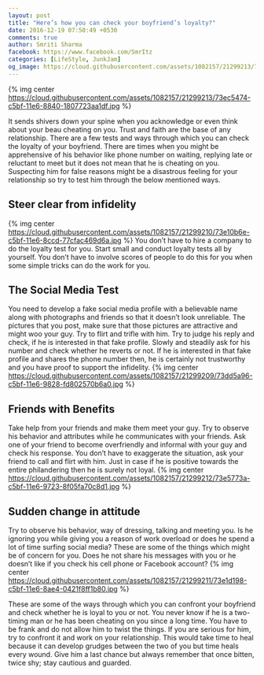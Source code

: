 ```yaml
---
layout: post
title: "Here’s how you can check your boyfriend’s loyalty?"
date: 2016-12-19 07:50:49 +0530
comments: true
author: Smriti Sharma
facebook: https://www.facebook.com/SmrItz
categories: [LifeStyle, JunkJam]
og_image: https://cloud.githubusercontent.com/assets/1082157/21299213/73ec5474-c5bf-11e6-8840-1807723aa1df.jpg
---
```

{% img center https://cloud.githubusercontent.com/assets/1082157/21299213/73ec5474-c5bf-11e6-8840-1807723aa1df.jpg %}
 
<!-- more -->

It sends shivers down your spine when you acknowledge or even think about your beau cheating on you. Trust and faith are the base of any relationship. There are a few tests and ways through which you can check the loyalty of your boyfriend. There are times when you might be apprehensive of his behavior like phone number on waiting, replying late or reluctant to meet but it does not mean that he is cheating on you. Suspecting him for false reasons might be a disastrous feeling for your relationship so try to test him through the below mentioned ways.
## Steer clear from infidelity
{% img center https://cloud.githubusercontent.com/assets/1082157/21299210/73e10b6e-c5bf-11e6-8ccd-77cfac469d6a.jpg %}
You don’t have to hire a company to do the loyalty test for you. Start small and conduct loyalty tests all by yourself. You don’t have to involve scores of people to do this for you when some simple tricks can do the work for you.

## The Social Media Test
You need to develop a fake social media profile with a believable name along with photographs and friends so that it doesn’t look unreliable. The pictures that you post, make sure that those pictures are attractive and might woo your guy. Try to flirt and trifle with him. Try to judge his reply and check, if he is interested in that fake profile. Slowly and steadily ask for his number and check whether he reverts or not. If he is interested in that fake profile and shares the phone number then, he is certainly not trustworthy and you have proof to support the infidelity.
{% img center https://cloud.githubusercontent.com/assets/1082157/21299209/73dd5a96-c5bf-11e6-9828-fd802570b6a0.jpg %}

## Friends with Benefits
Take help from your friends and make them meet your guy. Try to observe his behavior and attributes while he communicates with your friends. Ask one of your friend to become overfriendly and informal with your guy and check his response. You don’t have to exaggerate the situation, ask your friend to call and flirt with him. Just in case if he is positive towards the entire philandering then he is surely not loyal.
{% img center https://cloud.githubusercontent.com/assets/1082157/21299212/73e5773a-c5bf-11e6-9723-8f05fa70c8d1.jpg %}

## Sudden change in attitude
Try to observe his behavior, way of dressing, talking and meeting you. Is he ignoring you while giving you a reason of work overload or does he spend a lot of time surfing social media? These are some of the things which might be of concern for you. Does he not share his messages with you or he doesn’t like if you check his cell phone or Facebook account? 
{% img center https://cloud.githubusercontent.com/assets/1082157/21299211/73e1d198-c5bf-11e6-8ae4-0421f8ff1b80.jpg %}

These are some of the ways through which you can confront your boyfriend and check whether he is loyal to you or not. You never know if he is a two-timing man or he has been cheating on you since a long time. You have to be frank and do not allow him to twist the things. If you are serious for him, try to confront it and work on your relationship. This would take time to heal because it can develop grudges between the two of you but time heals every wound. Give him a last chance but always remember that once bitten, twice shy; stay cautious and guarded.
